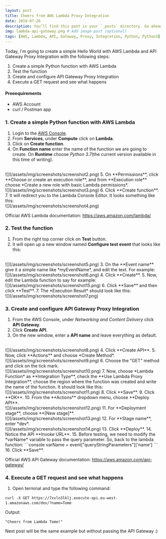 ```yaml
---
layout: post
title: Cheers from AWS Lambda Proxy Integration
date: 2019-07-26
description: You’ll find this post in your `_posts` directory. Go ahead and edit it and re-build the site to see your changes. # Add post description (optional)
img: lambda-api-gateway.png # Add image post (optional)
tags: [AWS, Lambda, API, Gateway, Proxy, Integration, Python, Python3] # add tag
---
```


Today, i'm going to create a simple Hello World with AWS Lambda and API Gateway Proxy Integration with the following steps:  
1. Create a simple Python function with AWS Lambda  
2. Test the function  
3. Create and configure API Gateway Proxy Integration  
4. Execute a GET request and see what happens  

#### Preeequirements

* AWS Account
* curl / Postman app


### 1. Create a simple Python function with AWS Lambda

1. Login to the [AWS Console](https://aws.amazon.com/console/).  
2. From **Services**, under **Compute** click on **Lambda**.  
3. Click on **Create function**.  
4. On **Function name** enter the name of the function we are going to create. On **Runtime** choose *Python 3.7*(the current version available in this time of writing).  
<br />
![](/assets/img/screenshots/screenshot2.png)  
5. On **Permissions**, click **Choose or create an execution role**, and from **Execution role** choose *Create a new role with basic Lambda permissions*.  
<br />
![](/assets/img/screenshots/screenshot3.png)  
6. Click **Create function**.  
7. It will redirect you to the Lambda Console Editor.  It looks something like this:  
<br />
![](/assets/img/screenshots/screenshot4.png)  

Official AWS Lambda documentation: https://aws.amazon.com/lambda/


### 2. Test the function

1. From the right top corner click on **Test** button.  
2. It will open up a new window named **Configure test event** that looks like this:  
<br />
![](/assets/img/screenshots/screenshot5.png)  
3. On the **Event name** give it a simple name like *myEventName*, and edit the text. For example:  
<br />
![](/assets/img/screenshots/screenshot6.png)  
4. Click **Create**.  
5. Now, edit the Lambda function to say for example:  
<br />
![](/assets/img/screenshots/screenshot15.png)  
6. Click **Save** and then click **Test**.  
7. The *Execution Result* should look like this:  
<br />
![](/assets/img/screenshots/screenshot7.png)  


### 3. Create and configure API Gateway Proxy Integration  

1. From the AWS Console, under *Networking and Content Delivery* click **API Gateway**.  
2. Click **Create API**.  
3. On the new window, enter a **API name** and leave everything as default.  
<br />
![](/assets/img/screenshots/screenshot8.png)  
4. Click **Create API**.  
5. Now, click **Actions** and choose *Create Method*.  
<br />
![](/assets/img/screenshots/screenshot9.png)  
6. Choose the "GET" method and click on the tick mark.  
<br />
![](/assets/img/screenshots/screenshot10.png)  
7. Now, choose *Lambda Function* as **Integration Type**, check the **Use Lambda Proxy Integration**, choose the region where the function was created and write the name of the function.  It should look like this:  
<br />
![](/assets/img/screenshots/screenshot11.png)  
8. Click **Save**.  
9. Click **OK**.  
10. From the **Actions** dropdown menu, choose **Deploy API**.  
<br />
![](/assets/img/screenshots/screenshot12.png)  
11. For **Deployment stage**, choose **[New stage]**.  
<br />
![](/assets/img/screenshots/screenshot13.png)  
12. For **Stage name**, enter *dev*.  
<br />
![](/assets/img/screenshots/screenshot14.png)  
13. Click **Deploy**.  
14. Notice the API **Invoke URL**.  
15. Before testing, we need to modify the *varName* variable to pass the query parameter. So, back to the lambda function:  
```console    
varName = event["queryStringParameters"]['name']
```  
16. Click **Save**.  

Official AWS API Gateway documentation: https://aws.amazon.com/api-gateway/


### 4. Execute a GET request and see what happens  

1. Open terminal and type the following command:  
```console  
curl -X GET https://7xvlo3lklj.execute-api.eu-west-1.amazonaws.com/dev/?name=Tome
```  
Output:  
```console  
"Cheers from Lambda Tome!"
```  


Next post will be the same example but without passing the API Gateway :)